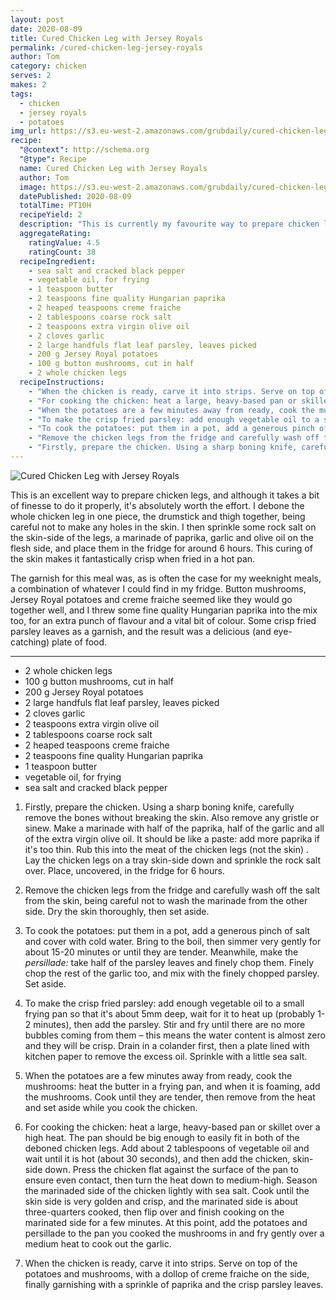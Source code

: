 ```yaml
---
layout: post
date: 2020-08-09
title: Cured Chicken Leg with Jersey Royals
permalink: /cured-chicken-leg-jersey-royals
author: Tom
category: chicken
serves: 2
makes: 2
tags:
  - chicken
  - jersey royals
  - potatoes
img_url: https://s3.eu-west-2.amazonaws.com/grubdaily/cured-chicken-leg-jersey-royals.jpg
recipe:
  "@context": http://schema.org
  "@type": Recipe
  name: Cured Chicken Leg with Jersey Royals
  author: Tom
  image: https://s3.eu-west-2.amazonaws.com/grubdaily/cured-chicken-leg-jersey-royals.jpg
  datePublished: 2020-08-09
  totalTime: PT10H
  recipeYield: 2
  description: "This is currently my favourite way to prepare chicken legs, and it goes beautifully with Jersey Royal potatoes for a summer meal"
  aggregateRating:
    ratingValue: 4.5
    ratingCount: 38
  recipeIngredient:
    - sea salt and cracked black pepper
    - vegetable oil, for frying
    - 1 teaspoon butter
    - 2 teaspoons fine quality Hungarian paprika
    - 2 heaped teaspoons creme fraiche
    - 2 tablespoons coarse rock salt
    - 2 teaspoons extra virgin olive oil
    - 2 cloves garlic
    - 2 large handfuls flat leaf parsley, leaves picked
    - 200 g Jersey Royal potatoes
    - 100 g button mushrooms, cut in half
    - 2 whole chicken legs
  recipeInstructions:
    - "When the chicken is ready, carve it into strips. Serve on top of the potatoes and mushrooms, with a dollop of creme fraiche on the side, finally garnishing with a sprinkle of paprika and the crisp parsley leaves."
    - "For cooking the chicken: heat a large, heavy-based pan or skillet over a high heat. The pan should be big enough to easily fit in both of the deboned chicken legs. Add about 2 tablespoons of vegetable oil and wait until it is hot (about 30 seconds), and then add the chicken, skin-side down. Press the chicken flat against the surface of the pan to ensure even contact, then turn the heat down to medium-high. Season the marinaded side of the chicken lightly with sea salt. Cook until the skin side is very golden and crisp, and the marinated side is about three-quarters cooked, then flip over and finish cooking on the marinated side for a few minutes. At this point, add the potatoes and persillade to the pan you cooked the mushrooms in and fry gently over a medium heat to cook out the garlic."
    - "When the potatoes are a few minutes away from ready, cook the mushrooms: heat the butter in a frying pan, and when it is foaming, add the mushrooms. Cook until they are tender, then remove from the heat and set aside while you cook the chicken."
    - "To make the crisp fried parsley: add enough vegetable oil to a small frying pan so that it's about 5mm deep, wait for it to heat up (probably 1-2 minutes), then add the parsley. Stir and fry until there are no more bubbles coming from them – this means the water content is almost zero and they will be crisp. Drain in a colander first, then a plate lined with kitchen paper to remove the excess oil. Sprinkle with a little sea salt."
    - "To cook the potatoes: put them in a pot, add a generous pinch of salt and cover with cold water. Bring to the boil, then simmer very gently for about 15-20 minutes or until they are tender. Meanwhile, make the _persillade:_ take half of the parsley leaves and finely chop them. Finely chop the rest of the garlic too, and mix with the finely chopped parsley. Set aside."
    - "Remove the chicken legs from the fridge and carefully wash off the salt from the skin, being careful not to wash the marinade from the other side. Dry the skin thoroughly, then set aside."
    - "Firstly, prepare the chicken. Using a sharp boning knife, carefully remove the bones without breaking the skin. Also remove any gristle or sinew. Make a marinade with half of the paprika, half of the garlic and all of the extra virgin olive oil. It should be like a paste: add more paprika if it's too thin. Rub this into the meat of the chicken legs (not the skin) . Lay the chicken legs on a tray skin-side down and sprinkle the rock salt over. Place, uncovered, in the fridge for 6 hours."
---
```

<img src="https://s3.eu-west-2.amazonaws.com/grubdaily/cured-chicken-leg-jersey-royals.jpg" alt="Cured Chicken Leg with Jersey Royals"/>


This is an excellent way to prepare chicken legs, and although it takes a bit of finesse to do it properly, it's absolutely worth the effort. I debone the whole chicken leg in one piece, the drumstick and thigh together, being careful not to make any holes in the skin. I then sprinkle some rock salt on the skin-side of the legs, a marinade of paprika, garlic and olive oil on the flesh side, and place them in the fridge for around 6 hours. This curing of the skin makes it fantastically crisp when fried in a hot pan.

The garnish for this meal was, as is often the case for my weeknight meals, a combination of whatever I could find in my fridge. Button mushrooms, Jersey Royal potatoes and creme fraiche seemed like they would go together well, and I threw some fine quality Hungarian paprika into the mix too, for an extra punch of flavour and a vital bit of colour. Some crisp fried parsley leaves as a garnish, and the result was a delicious (and eye-catching) plate of food.

---
* 2 whole chicken legs
* 100 g button mushrooms, cut in half
* 200 g Jersey Royal potatoes
* 2 large handfuls flat leaf parsley, leaves picked
* 2 cloves garlic
* 2 teaspoons extra virgin olive oil
* 2 tablespoons coarse rock salt
* 2 heaped teaspoons creme fraiche
* 2 teaspoons fine quality Hungarian paprika
* 1 teaspoon butter
* vegetable oil, for frying
* sea salt and cracked black pepper


1. Firstly, prepare the chicken. Using a sharp boning knife, carefully remove the bones without breaking the skin. Also remove any gristle or sinew. Make a marinade with half of the paprika, half of the garlic and all of the extra virgin olive oil. It should be like a paste: add more paprika if it's too thin. Rub this into the meat of the chicken legs (not the skin) . Lay the chicken legs on a tray skin-side down and sprinkle the rock salt over. Place, uncovered, in the fridge for 6 hours.

2. Remove the chicken legs from the fridge and carefully wash off the salt from the skin, being careful not to wash the marinade from the other side. Dry the skin thoroughly, then set aside.

3. To cook the potatoes: put them in a pot, add a generous pinch of salt and cover with cold water. Bring to the boil, then simmer very gently for about 15-20 minutes or until they are tender. Meanwhile, make the _persillade:_ take half of the parsley leaves and finely chop them. Finely chop the rest of the garlic too, and mix with the finely chopped parsley. Set aside.

4. To make the crisp fried parsley: add enough vegetable oil to a small frying pan so that it's about 5mm deep, wait for it to heat up (probably 1-2 minutes), then add the parsley. Stir and fry until there are no more bubbles coming from them – this means the water content is almost zero and they will be crisp. Drain in a colander first, then a plate lined with kitchen paper to remove the excess oil. Sprinkle with a little sea salt.

5. When the potatoes are a few minutes away from ready, cook the mushrooms: heat the butter in a frying pan, and when it is foaming, add the mushrooms. Cook until they are tender, then remove from the heat and set aside while you cook the chicken.

6. For cooking the chicken: heat a large, heavy-based pan or skillet over a high heat. The pan should be big enough to easily fit in both of the deboned chicken legs. Add about 2 tablespoons of vegetable oil and wait until it is hot (about 30 seconds), and then add the chicken, skin-side down. Press the chicken flat against the surface of the pan to ensure even contact, then turn the heat down to medium-high. Season the marinaded side of the chicken lightly with sea salt. Cook until the skin side is very golden and crisp, and the marinated side is about three-quarters cooked, then flip over and finish cooking on the marinated side for a few minutes. At this point, add the potatoes and persillade to the pan you cooked the mushrooms in and fry gently over a medium heat to cook out the garlic.

7. When the chicken is ready, carve it into strips. Serve on top of the potatoes and mushrooms, with a dollop of creme fraiche on the side, finally garnishing with a sprinkle of paprika and the crisp parsley leaves.
